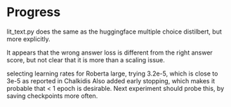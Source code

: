 #  Progress

lit_text.py does the same as the huggingface multiple choice distilbert, but more explicitly.

It appears that the wrong answer loss is different from the right answer score, but not clear that it is
more than a scaling issue.

selecting learning rates for Roberta large, trying 3.2e-5, which is close to 3e-5 as reported in Chalkidis
Also added early stopping, which makes it probable that < 1 epoch is desirable. Next experiment should probe this, by
saving checkpoints more often.



